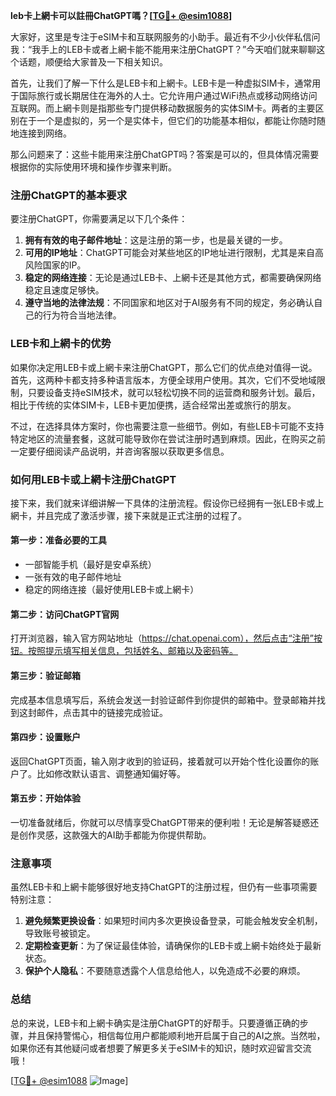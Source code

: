 **leb卡上網卡可以註冊ChatGPT嗎？[[TG💪+ @esim1088](https://t.me/s/esim1088)]**

大家好，这里是专注于eSIM卡和互联网服务的小助手。最近有不少小伙伴私信问我：“我手上的LEB卡或者上網卡能不能用来注册ChatGPT？”今天咱们就来聊聊这个话题，顺便给大家普及一下相关知识。

首先，让我们了解一下什么是LEB卡和上網卡。LEB卡是一种虚拟SIM卡，通常用于国际旅行或长期居住在海外的人士。它允许用户通过WiFi热点或移动网络访问互联网。而上網卡则是指那些专门提供移动数据服务的实体SIM卡。两者的主要区别在于一个是虚拟的，另一个是实体卡，但它们的功能基本相似，都能让你随时随地连接到网络。

那么问题来了：这些卡能用来注册ChatGPT吗？答案是可以的，但具体情况需要根据你的实际使用环境和操作步骤来判断。

### **注册ChatGPT的基本要求**
要注册ChatGPT，你需要满足以下几个条件：
1. **拥有有效的电子邮件地址**：这是注册的第一步，也是最关键的一步。
2. **可用的IP地址**：ChatGPT可能会对某些地区的IP地址进行限制，尤其是来自高风险国家的IP。
3. **稳定的网络连接**：无论是通过LEB卡、上網卡还是其他方式，都需要确保网络稳定且速度足够快。
4. **遵守当地的法律法规**：不同国家和地区对于AI服务有不同的规定，务必确认自己的行为符合当地法律。

### **LEB卡和上網卡的优势**
如果你决定用LEB卡或上網卡来注册ChatGPT，那么它们的优点绝对值得一说。首先，这两种卡都支持多种语言版本，方便全球用户使用。其次，它们不受地域限制，只要设备支持eSIM技术，就可以轻松切换不同的运营商和服务计划。最后，相比于传统的实体SIM卡，LEB卡更加便携，适合经常出差或旅行的朋友。

不过，在选择具体方案时，你也需要注意一些细节。例如，有些LEB卡可能不支持特定地区的流量套餐，这就可能导致你在尝试注册时遇到麻烦。因此，在购买之前一定要仔细阅读产品说明，并咨询客服以获取更多信息。

### **如何用LEB卡或上網卡注册ChatGPT**
接下来，我们就来详细讲解一下具体的注册流程。假设你已经拥有一张LEB卡或上網卡，并且完成了激活步骤，接下来就是正式注册的过程了。

#### **第一步：准备必要的工具**
- 一部智能手机（最好是安卓系统）
- 一张有效的电子邮件地址
- 稳定的网络连接（最好使用LEB卡或上網卡）

#### **第二步：访问ChatGPT官网**
打开浏览器，输入官方网站地址（https://chat.openai.com），然后点击“注册”按钮。按照提示填写相关信息，包括姓名、邮箱以及密码等。

#### **第三步：验证邮箱**
完成基本信息填写后，系统会发送一封验证邮件到你提供的邮箱中。登录邮箱并找到这封邮件，点击其中的链接完成验证。

#### **第四步：设置账户**
返回ChatGPT页面，输入刚才收到的验证码，接着就可以开始个性化设置你的账户了。比如修改默认语言、调整通知偏好等。

#### **第五步：开始体验**
一切准备就绪后，你就可以尽情享受ChatGPT带来的便利啦！无论是解答疑惑还是创作灵感，这款强大的AI助手都能为你提供帮助。

### **注意事项**
虽然LEB卡和上網卡能够很好地支持ChatGPT的注册过程，但仍有一些事项需要特别注意：
1. **避免频繁更换设备**：如果短时间内多次更换设备登录，可能会触发安全机制，导致账号被锁定。
2. **定期检查更新**：为了保证最佳体验，请确保你的LEB卡或上網卡始终处于最新状态。
3. **保护个人隐私**：不要随意透露个人信息给他人，以免造成不必要的麻烦。

### **总结**
总的来说，LEB卡和上網卡确实是注册ChatGPT的好帮手。只要遵循正确的步骤，并且保持警惕心，相信每位用户都能顺利地开启属于自己的AI之旅。当然啦，如果你还有其他疑问或者想要了解更多关于eSIM卡的知识，随时欢迎留言交流哦！

[[TG💪+ @esim1088](https://t.me/s/esim1088) ![Image](https://i.postimg.cc/4NQfJmqS/Snipaste-2025-05-13-00-14-12.png)]